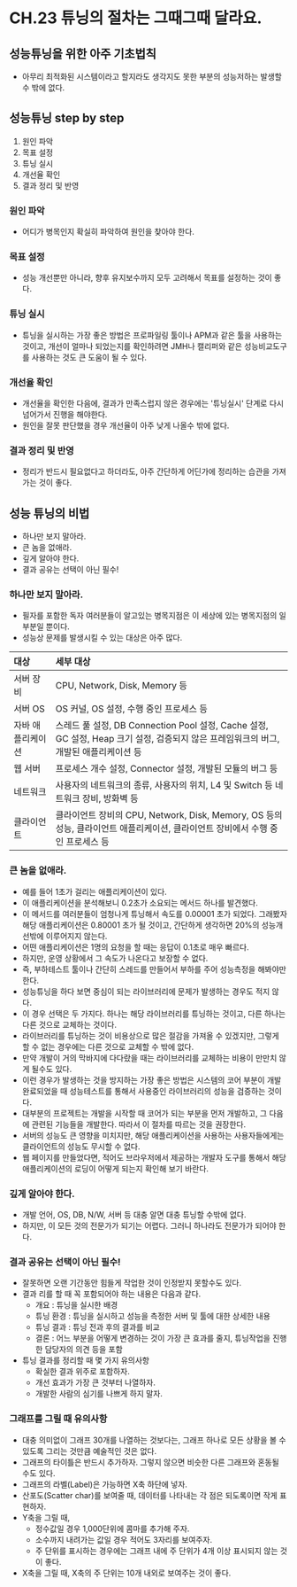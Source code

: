 # CH.23 튜닝의 절차는 그때그때 달라요.
## 성능튜닝을 위한 아주 기초법칙
- 아무리 최적화된 시스템이라고 할지라도 생각지도 못한 부분의 성능저하는 발생할 수 밖에 없다.
## 성능튜닝 step by step
1. 원인 파악 
2. 목표 설정 
3. 튜닝 실시 
4. 개선율 확인 
5. 결과 정리 및 반영
### 원인 파악
- 어디가 병목인지 확실히 파악하여 원인을 찾아야 한다.
### 목표 설정
- 성능 개선뿐만 아니라, 향후 유지보수까지 모두 고려해서 목표를 설정하는 것이 좋다.
### 튜닝 실시
- 튜닝을 실시하는 가장 좋은 방법은 프로파일링 툴이나 APM과 같은 툴을 사용하는 것이고, 개선이 얼마나 되었는지를 확인하려면 JMH나 캘리퍼와 같은 성능비교도구를 사용하는 것도 큰 도움이 될 수 있다.
### 개선율 확인
- 개선율을 확인한 다음에, 결과가 만족스럽지 않은 경우에는 '튜닝실시' 단계로 다시 넘어가서 진행을 해야한다.
- 원인을 잘못 판단했을 경우 개선율이 아주 낮게 나올수 밖에 없다.
### 결과 정리 및 반영
- 정리가 반드시 필요없다고 하더라도, 아주 간단하게 어딘가에 정리하는 습관을 가져가는 것이 좋다.
## 성능 튜닝의 비법
- 하나만 보지 말아라.
- 큰 놈을 없애라.
- 깊게 알아야 한다.
- 결과 공유는 선택이 아닌 필수!
### 하나만 보지 말아라.
- 필자를 포함한 독자 여러분들이 알고있는 병목지점은 이 세상에 있는 병목지점의 일부분일 뿐이다.
- 성능상 문제를 발생시킬 수 있는 대상은 아주 많다.

| 대상        | 세부 대상 |
|:----------| :--- |
| 서버 장비     | CPU, Network, Disk, Memory 등 |
| 서버 OS     | OS 커널, OS 설정, 수행 중인 프로세스 등 |
| 자바 애플리케이션 | 스레드 풀 설정, DB Connection Pool 설정, Cache 설정, GC 설정, Heap 크기 설정, 검증되지 않은 프레임워크의 버그, 개발된 애플리케이션 등 |
| 웹 서버      | 프로세스 개수 설정, Connector 설정, 개발된 모듈의 버그 등 |
| 네트워크      | 사용자의 네트워크의 종류, 사용자의 위치, L4 및 Switch 등 네트워크 장비, 방화벽 등 |
| 클라이언트     | 클라이언트 장비의 CPU, Network, Disk, Memory, OS 등의 성능, 클라이언트 애플리케이션, 클라이언트 장비에서 수행 중인 프로세스 등 |

### 큰 놈을 없애라.
- 예를 들어 1초가 걸리는 애플리케이션이 있다.
- 이 애플리케이션을 분석해보니 0.2초가 소요되는 메서드 하나를 발견했다.
- 이 메서드를 여러분들이 엄청나게 튜닝해서 속도를 0.00001 초가 되었다. 그래봤자 해당 애플리케이션은 0.80001 초가 될 것이고, 간단하게 생각하면 20%의 성능개선밖에 이루어지지 않는다.
- 어떤 애플리케이션은 1명의 요청을 할 때는 응답이 0.1초로 매우 빠르다.
- 하지만, 운영 상황에서 그 속도가 나온다고 보장할 수 없다.
- 즉, 부하테스트 툴이나 간단히 스레드를 만들어서 부하를 주어 성능측정을 해봐야만 한다.
- 성능튜닝을 하다 보면 중심이 되는 라이브러리에 문제가 발생하는 경우도 적지 않다.
- 이 경우 선택은 두 가지다. 하나는 해당 라이브러리를 튜닝하는 것이고, 다른 하나는 다른 것으로 교체하는 것이다.
- 라이브러리를 튜닝하는 것이 비용상으로 많은 절감을 가져올 수 있겠지만, 그렇게 할 수 없는 경우에는 다른 것으로 교체할 수 밖에 없다.
- 만약 개발이 거의 막바지에 다다랐을 때는 라이브러리를 교체하는 비용이 만만치 않게 될수도 있다.
- 이런 경우가 발생하는 것을 방지하는 가장 좋은 방법은 시스템의 코어 부분이 개발 완료되었을 때 성능테스트를 통해서 사용중인 라이브러리의 성능을 검증하는 것이다.
- 대부분의 프로젝트는 개발을 시작할 때 코어가 되는 부분을 먼저 개발하고, 그 다음에 관련된 기능들을 개발한다. 따라서 이 절차를 따르는 것을 권장한다.
- 서버의 성능도 큰 영향을 미치지만, 해당 애플리케이션을 사용하는 사용자들에게는 클라이언트의 성능도 무시할 수 없다.
- 웹 페이지를 만들었다면, 적어도 브라우저에서 제공하는 개발자 도구를 통해서 해당 애플리케이션의 로딩이 어떻게 되는지 확인해 보기 바란다.
### 깊게 알아야 한다.
- 개발 언어, OS, DB, N/W, 서버 등 대충 알면 대충 튜닝할 수밖에 없다.
- 하지만, 이 모든 것의 전문가가 되기는 어렵다. 그러니 하나라도 전문가가 되어야 한다.
### 결과 공유는 선택이 아닌 필수!
- 잘못하면 오랜 기간동안 힘들게 작업한 것이 인정받지 못할수도 있다.
- 결과 리를 할 때 꼭 포함되어야 하는 내용은 다음과 같다.
  - 개요 : 튜닝을 실시한 배경
  - 튜닝 환경 : 튜닝을 실시하고 성능을 측정한 서버 및 툴에 대한 상세한 내용
  - 튜닝 결과 : 튜닝 전과 후의 결과를 비교
  - 결론 : 어느 부분을 어떻게 변경하는 것이 가장 큰 효과를 줄지, 튜닝작업을 진행한 담당자의 의견 등을 포함
- 튜닝 결과를 정리할 때 몇 가지 유의사항
  - 확실한 결과 위주로 포함하자.
  - 개선 효과가 가장 큰 것부터 나열하자.
  - 개발한 사람의 심기를 나쁘게 하지 말자.
### 그래프를 그릴 때 유의사항
- 대충 의미없이 그래프 30개를 나열하는 것보다는, 그래프 하나로 모든 상황을 볼 수 있도록 그리는 것만큼 예술적인 것은 없다.
- 그래프의 타이틀은 반드시 추가하자. 그렇지 않으면 비슷한 다른 그래프와 혼동될 수도 있다.
- 그래프의 라벨(Label)은 가능하면 X축 하단에 넣자.
- 산포도(Scatter char)를 보여줄 때, 데이터를 나타내는 각 점은 되도록이면 작게 표현하자.
- Y축을 그릴 때,
  - 정수값일 경우 1,000단위에 콤마를 추가해 주자.
  - 소수까지 내려가는 값일 경우 적어도 3자리를 보여주자.
  - 주 단위를 표시하는 경우에는 그래프 내에 주 단위가 4개 이상 표시되지 않는 것이 좋다.
- X축을 그릴 때, X축의 주 단위는 10개 내외로 보여주는 것이 좋다.